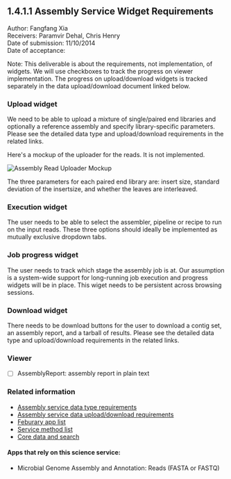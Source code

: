 1.4.1.1 Assembly Service Widget Requirements
------------------------------------------------------------------------------

Author: Fangfang Xia  
Receivers: Paramvir Dehal, Chris Henry  
Date of submission: 11/10/2014  
Date of acceptance:   

Note: This deliverable is about the requirements, not implementation,
of widgets. We will use checkboxes to track the progress on viewer
implementation. The progress on upload/download widgets is tracked
separately in the data upload/download document linked below. 

### Upload widget

We need to be able to upload a mixture of single/paired end libraries
and optionally a reference assembly and specify library-specific
parameters. Please see the detailed data type and upload/download
requirements in the related links.

Here's a mockup of the uploader for the reads. It is not implemented. 

![Assembly Read Uploader Mockup](https://github.com/levinas/WBS-Science-Service-Deliverables/blob/master/pictures/assembly-upload.png "Logo Title Text 1")

The three parameters for each paired end library are: insert size,
standard deviation of the insertsize, and whether the leaves are
interleaved. 

### Execution widget

The user needs to be able to select the assembler, pipeline or recipe
to run on the input reads. These three options should ideally be
implemented as mutually exclusive dropdown tabs.

### Job progress widget

The user needs to track which stage the assembly job is at. Our
assumption is a system-wide support for long-running job execution and
progress widgets will be in place. This wiget needs to be persistent
across browsing sessions.

### Download widget

There needs to be download buttons for the user to download a contig
set, an assembly report, and a tarball of results. Please see the
detailed data type and upload/download requirements in the related
links.

### Viewer

- [ ] AssemblyReport: assembly report in plain text

### Related information

- [Assembly service data type requirements](https://github.com/levinas/WBS-Science-Service-Deliverables/blob/master/1.4.1.1-Assembly-Service-Data-Type-Requirements.md)
- [Assembly service data upload/download requirements](https://github.com/levinas/WBS-Science-Service-Deliverables/blob/master/1.4.1.1-Assembly-Service-Data-Upload-Download-Requirements.md)
- [Feburary app list](https://docs.google.com/spreadsheets/d/1jIyMrAnG1GJP6i0qgFmah9cM51BpcpvC-SAmPaJArM4/edit#gid=0)
- [Service method list](https://docs.google.com/spreadsheets/d/1XeYR-ZFsldHVB7I8yPkP-aGPlzXqY7cU1gTArRXZs78/edit?usp=sharing)
- [Core data and search](https://docs.google.com/spreadsheets/d/1auAfLVc1ogs6SBOIAqCp6GG8gUr19b-gW2VqSBAA7jo/edit#gid=940808100)

#### Apps that rely on this science service:

- Microbial Genome Assembly and Annotation: Reads (FASTA or FASTQ)

